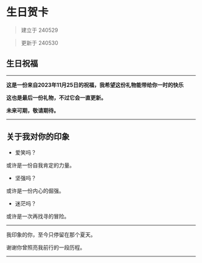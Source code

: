 # 生日贺卡

>   建立于 240529

>   更新于 240530

## 生日祝福

---


**这是一份来自2023年11月25日的祝福，我希望这份礼物能带给你一时的快乐**

**这也是最后一份礼物，不过它会一直更新。**

**未来可期，敬请期待。**



---


## 关于我对你的印象

* 爱笑吗？

或许是一份自我肯定的力量。

* 坚强吗？

或许是一份内心的倔强。

* 迷茫吗？

或许是一次再找寻的冒险。

---

我印象的你，至今只停留在那个夏天。

谢谢你曾照亮我前行的一段历程。

---

